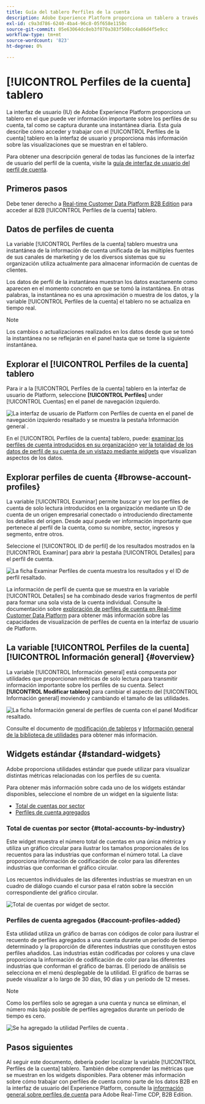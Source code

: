 ```yaml
---
title: Guía del tablero Perfiles de la cuenta
description: Adobe Experience Platform proporciona un tablero a través del cual puede ver información importante sobre los perfiles de cuenta B2B de su organización.
exl-id: c9a3d786-6240-4ba4-96c8-05f658e1150c
source-git-commit: 05e63064dc8eb3f070a383f508cc4a86d4f5e9cc
workflow-type: tm+mt
source-wordcount: '823'
ht-degree: 0%

---
```


# [!UICONTROL Perfiles de la cuenta] tablero

La interfaz de usuario (IU) de Adobe Experience Platform proporciona un tablero en el que puede ver información importante sobre los perfiles de su cuenta, tal como se captura durante una instantánea diaria. Esta guía describe cómo acceder y trabajar con el [!UICONTROL Perfiles de la cuenta] tablero en la interfaz de usuario y proporciona más información sobre las visualizaciones que se muestran en el tablero.

Para obtener una descripción general de todas las funciones de la interfaz de usuario del perfil de la cuenta, visite la [guía de interfaz de usuario del perfil de cuenta](../../rtcdp/accounts/account-profile-ui-guide.md).

## Primeros pasos

Debe tener derecho a [Real-time Customer Data Platform B2B Edition](../../rtcdp/b2b-overview.md) para acceder al B2B [!UICONTROL Perfiles de la cuenta] tablero.

## Datos de perfiles de cuenta

La variable [!UICONTROL Perfiles de la cuenta] tablero muestra una instantánea de la información de cuenta unificada de las múltiples fuentes de sus canales de marketing y de los diversos sistemas que su organización utiliza actualmente para almacenar información de cuentas de clientes.

Los datos de perfil de la instantánea muestran los datos exactamente como aparecen en el momento concreto en que se tomó la instantánea. En otras palabras, la instantánea no es una aproximación o muestra de los datos, y la variable [!UICONTROL Perfiles de la cuenta] el tablero no se actualiza en tiempo real.

>[!NOTE]
>
>Los cambios o actualizaciones realizados en los datos desde que se tomó la instantánea no se reflejarán en el panel hasta que se tome la siguiente instantánea.

## Explorar el [!UICONTROL Perfiles de la cuenta] tablero

Para ir a la [!UICONTROL Perfiles de la cuenta] tablero en la interfaz de usuario de Platform, seleccione **[!UICONTROL Perfiles]** under [!UICONTROL Cuentas] en el panel de navegación izquierdo.

![La interfaz de usuario de Platform con Perfiles de cuenta en el panel de navegación izquierdo resaltado y se muestra la pestaña Información general .](../images/account-profiles/account-profiles-dashboard.png)

En el [!UICONTROL Perfiles de la cuenta] tablero, puede: [examinar los perfiles de cuenta introducidos en su organización](#browse-account-profiles)o [ver la totalidad de los datos de perfil de su cuenta de un vistazo mediante widgets](#standard-widgets) que visualizan aspectos de los datos.

## Explorar perfiles de cuenta {#browse-account-profiles}

La variable [!UICONTROL Examinar] permite buscar y ver los perfiles de cuenta de solo lectura introducidos en la organización mediante un ID de cuenta de un origen empresarial conectado o introduciendo directamente los detalles del origen. Desde aquí puede ver información importante que pertenece al perfil de la cuenta, como su nombre, sector, ingresos y segmento, entre otros.

Seleccione el [!UICONTROL ID de perfil] de los resultados mostrados en la [!UICONTROL Examinar] para abrir la pestaña [!UICONTROL Detalles] para el perfil de cuenta.

![La ficha Examinar Perfiles de cuenta muestra los resultados y el ID de perfil resaltado.](../images/account-profiles/account-profiles-browse-tab.png)

La información de perfil de cuenta que se muestra en la variable [!UICONTROL Detalles] se ha combinado desde varios fragmentos de perfil para formar una sola vista de la cuenta individual. Consulte la documentación sobre [exploración de perfiles de cuenta en Real-time Customer Data Platform](../../rtcdp/accounts/account-profile-ui-guide.md#browse-account-profiles) para obtener más información sobre las capacidades de visualización de perfiles de cuenta en la interfaz de usuario de Platform.

## La variable [!UICONTROL Perfiles de la cuenta] [!UICONTROL Información general] {#overview}

La variable [!UICONTROL Información general] está compuesta por utilidades que proporcionan métricas de solo lectura para transmitir información importante sobre los perfiles de su cuenta. Select **[!UICONTROL Modificar tablero]** para cambiar el aspecto del [!UICONTROL Información general] moviendo y cambiando el tamaño de las utilidades.

![La ficha Información general de perfiles de cuenta con el panel Modificar resaltado.](../images/account-profiles/modify-dashboard.png)

Consulte el documento de [modificación de tableros](../customize/modify.md) y [Información general de la biblioteca de utilidades](../customize/widget-library.md) para obtener más información.

## Widgets estándar {#standard-widgets}

Adobe proporciona utilidades estándar que puede utilizar para visualizar distintas métricas relacionadas con los perfiles de su cuenta.

Para obtener más información sobre cada uno de los widgets estándar disponibles, seleccione el nombre de un widget en la siguiente lista:

* [Total de cuentas por sector](#total-accounts-by-industry)
* [Perfiles de cuenta agregados](#account-profiles-added)

### Total de cuentas por sector {#total-accounts-by-industry}

Este widget muestra el número total de cuentas en una única métrica y utiliza un gráfico circular para ilustrar los tamaños proporcionales de los recuentos para las industrias que conforman el número total. La clave proporciona información de codificación de color para las diferentes industrias que conforman el gráfico circular.

Los recuentos individuales de las diferentes industrias se muestran en un cuadro de diálogo cuando el cursor pasa el ratón sobre la sección correspondiente del gráfico circular.

![Total de cuentas por widget de sector.](../images/account-profiles/total-accounts-by-industry-widget.png)

### Perfiles de cuenta agregados {#account-profiles-added}

Esta utilidad utiliza un gráfico de barras con códigos de color para ilustrar el recuento de perfiles agregados a una cuenta durante un período de tiempo determinado y la proporción de diferentes industrias que constituyen estos perfiles añadidos. Las industrias están codificadas por colores y una clave proporciona la información de codificación de color para las diferentes industrias que conforman el gráfico de barras. El periodo de análisis se selecciona en el menú desplegable de la utilidad. El gráfico de barras se puede visualizar a lo largo de 30 días, 90 días y un período de 12 meses.

>[!NOTE]
>
>Como los perfiles solo se agregan a una cuenta y nunca se eliminan, el número más bajo posible de perfiles agregados durante un período de tiempo es cero.

![Se ha agregado la utilidad Perfiles de cuenta .](../images/account-profiles/accounts-profiles-added-widget.png)

## Pasos siguientes

Al seguir este documento, debería poder localizar la variable [!UICONTROL Perfiles de la cuenta] tablero. También debe comprender las métricas que se muestran en los widgets disponibles. Para obtener más información sobre cómo trabajar con perfiles de cuenta como parte de los datos B2B en la interfaz de usuario del Experience Platform, consulte la [información general sobre perfiles de cuenta](../../rtcdp/accounts/account-profile-overview.md) para Adobe Real-Time CDP, B2B Edition.
